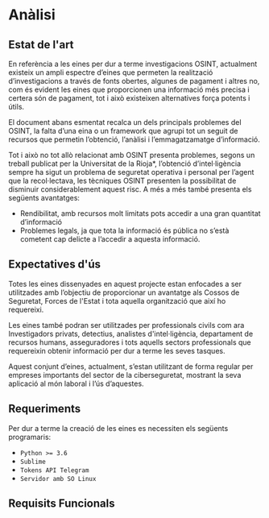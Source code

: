 # Anàlisi
## Estat de l'art

En referència a les eines per dur a terme investigacions OSINT, actualment existeix un ampli espectre d’eines que permeten la realització d’investigacions a través de fonts obertes, algunes de pagament i altres no, com és evident les eines que proporcionen una informació més precisa i certera són de pagament, tot i això existeixen alternatives força potents i útils. 

El document abans esmentat recalca un dels principals problemes del OSINT, la falta d’una eina o un framework que agrupi tot un seguit de recursos que permetin l’obtenció, l’anàlisi i l’emmagatzamatge d’informació.

Tot i això no tot allò relacionat amb OSINT presenta problemes, segons un treball publicat per la Universitat de la Rioja*,  l’obtenció d’intel·ligència sempre ha sigut un problema de seguretat operativa i personal per l’agent que la recol·lectava, les tècniques OSINT presenten la possibilitat de disminuir considerablement aquest risc. A més a més també presenta els següents avantatges:

- Rendibilitat, amb recursos molt limitats pots accedir a una gran quantitat d’informació
- Problemes legals, ja que tota la informació és pública no s’està cometent cap delicte a l’accedir a aquesta informació.


## Expectatives d'ús

Totes les eines dissenyades en aquest projecte estan enfocades a ser utilitzades amb l’objectiu de proporcionar un avantatge als Cossos de Seguretat, Forces de l'Estat i tota aquella organització que així ho requereixi. 

Les eines també podran ser utilitzades per professionals civils com ara Investigadors privats, detectius, analistes d'intel·ligència, departament de recursos humans, asseguradores i tots aquells sectors professionals que requereixin obtenir informació per dur a terme les seves tasques.

Aquest conjunt d’eines, actualment, s’estan utilitzant de forma regular per empreses importants del sector de la ciberseguretat, mostrant la seva aplicació al món laboral i l’ús d’aquestes. 

## Requeriments
Per dur a terme la creació de les eines es necessiten els següents programaris:
- ``Python >= 3.6``
- ``Sublime``
- ``Tokens API Telegram``
- ``Servidor amb SO Linux``

## Requisits Funcionals
